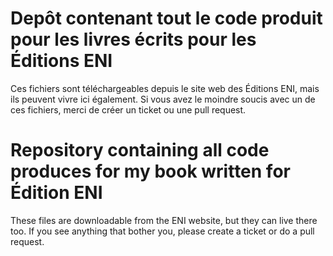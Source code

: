 Depôt contenant tout le code produit pour les livres écrits pour les Éditions ENI
=================================================================================

Ces fichiers sont téléchargeables depuis le site web des Éditions ENI, mais ils peuvent vivre ici également.
Si vous avez le moindre soucis avec un de ces fichiers, merci de créer un ticket ou une pull request.

Repository containing all code produces for my book written for Édition ENI
==========================================================================
 
These files are downloadable from the ENI website, but they can live there too.
If you see anything that bother you, please create a ticket or do a pull request.
